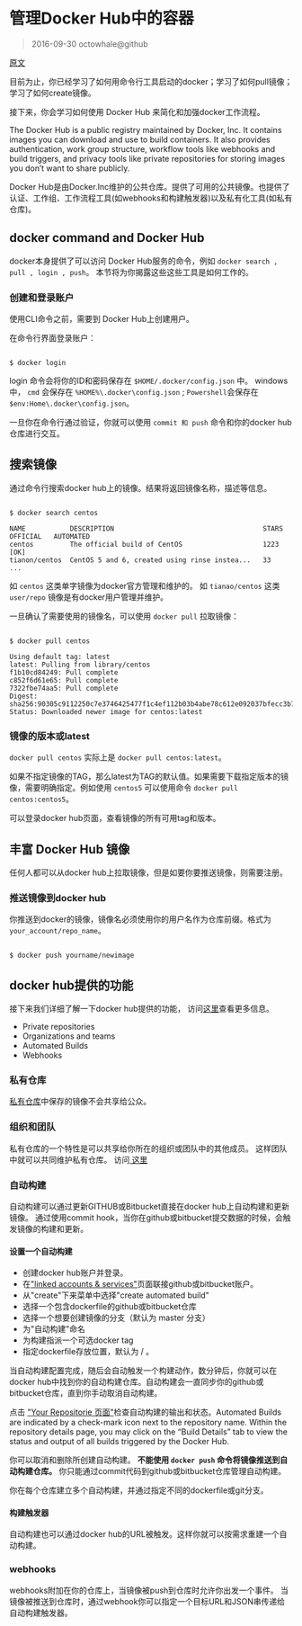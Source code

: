 # 管理Docker Hub中的容器

> 2016-09-30  octowhale@github

[ 原文 ](https://docs.docker.com/engine/tutorials/dockerrepos/)


目前为止，你已经学习了如何用命令行工具启动的docker；学习了如何pull镜像；学习了如何create镜像。

接下来，你会学习如何使用 Docker Hub 来简化和加强docker工作流程。

The Docker Hub is a public registry maintained by Docker, Inc. It contains images you can download and use to build containers. It also provides authentication, work group structure, workflow tools like webhooks and build triggers, and privacy tools like private repositories for storing images you don’t want to share publicly.

Docker Hub是由Docker.Inc维护的公共仓库。提供了可用的公共镜像。也提供了认证、工作组、工作流程工具(如webhooks和构建触发器)以及私有化工具(如私有仓库)。


## docker command and Docker Hub

docker本身提供了可以访问 Docker Hub服务的命令，例如 ` docker search , pull , login , push `。 本节将为你揭露这些这些工具是如何工作的。


### 创建和登录账户

使用CLI命令之前，需要到 Docker Hub上创建用户。

在命令行界面登录账户：

```

$ docker login 

```


login 命令会将你的ID和密码保存在 ` $HOME/.docker/config.json ` 中。 windows中， `cmd` 会保存在 ` %HOME%\.docker\config.json ` ; `Powershell`会保存在 `$env:Home\.docker\config.json`。

一旦你在命令行通过验证，你就可以使用 ` commit 和 push ` 命令和你的docker hub仓库进行交互。

## 搜索镜像

通过命令行搜索docker hub上的镜像。结果将返回镜像名称，描述等信息。

```

$ docker search centos

NAME           DESCRIPTION                                     STARS     OFFICIAL   AUTOMATED
centos         The official build of CentOS                    1223      [OK]
tianon/centos  CentOS 5 and 6, created using rinse instea...   33
...

```


如 ` centos ` 这类单字镜像为docker官方管理和维护的。 如 ` tianao/centos ` 这类 ` user/repo ` 镜像是有docker用户管理并维护。

一旦确认了需要使用的镜像名，可以使用  ` docker pull ` 拉取镜像：

```

$ docker pull centos

Using default tag: latest
latest: Pulling from library/centos
f1b10cd84249: Pull complete
c852f6d61e65: Pull complete
7322fbe74aa5: Pull complete
Digest: sha256:90305c9112250c7e3746425477f1c4ef112b03b4abe78c612e092037bfecc3b7
Status: Downloaded newer image for centos:latest

```


### 镜像的版本或latest

` docker pull centos ` 实际上是  ` docker pull centos:latest `。

如果不指定镜像的TAG，那么latest为TAG的默认值。如果需要下载指定版本的镜像，需要明确指定。例如使用 `centos5` 可以使用命令 ` docker pull centos:centos5 `。

可以登录docker hub页面，查看镜像的所有可用tag和版本。


## 丰富 Docker Hub 镜像

任何人都可以从docker hub上拉取镜像，但是如要你要推送镜像，则需要注册。


### 推送镜像到docker hub

你推送到docker的镜像，镜像名必须使用你的用户名作为仓库前缀。格式为 ` your_account/repo_name `。


```

$ docker push yourname/newimage

```



## docker hub提供的功能

接下来我们详细了解一下docker hub提供的功能， 访问[这里](https://docs.docker.com/docker-hub/)查看更多信息。

+ Private repositories
+ Organizations and teams
+ Automated Builds
+ Webhooks

### 私有仓库

[私有仓库](https://hub.docker.com/account/billing-plans/)中保存的镜像不会共享给公众。 

### 组织和团队

私有仓库的一个特性是可以共享给你所在的组织或团队中的其他成员。 这样团队中就可以共同维护私有仓库。 访问[ 这里 ](https://hub.docker.com/organizations/)


### 自动构建

自动构建可以通过更新GITHUB或Bitbucket直接在docker hub上自动构建和更新镜像。 通过使用commit hook，当你在github或bitbucket提交数据的时候，会触发镜像的构建和更新。

#### 设置一个自动构建

+ 创建docker hub账户并登录。
+ 在["linked accounts & services"](https://hub.docker.com/account/authorized-services/)页面联接github或bitbucket账户。
+ 从"create"下来菜单中选择"create automated build"
+ 选择一个包含dockerfile的github或bitbucket仓库
+ 选择一个想要创建镜像的分支（默认为 master 分支）
+ 为"自动构建"命名
+ 为构建指派一个可选docker tag
+ 指定dockerfile存放位置，默认为 / 。

当自动构建配置完成，随后会自动触发一个构建动作，数分钟后，你就可以在docker hub中找到你的自动构建仓库。自动构建会一直同步你的github或bitbucket仓库，直到你手动取消自动构建。

点击 ["Your Repositorie 页面"](https://registry.hub.docker.com/repos/)检查自动构建的输出和状态。Automated Builds are indicated by a check-mark icon next to the repository name. Within the repository details page, you may click on the “Build Details” tab to view the status and output of all builds triggered by the Docker Hub.

你可以取消和删除所创建自动构建。 **不能使用 ` docker push ` 命令将镜像推送到自动构建仓库。** 你只能通过commit代码到github或bitbucket仓库管理自动构建。

你在每个仓库建立多个自动构建，并通过指定不同的dockerfile或git分支。

#### 构建触发器

自动构建也可以通过docker hub的URL被触发。这样你就可以按需求重建一个自动构建。


### webhooks

webhooks附加在你的仓库上，当镜像被push到仓库时允许你出发一个事件。 当镜像被推送到仓库时，通过webhook你可以指定一个目标URL和JSON串传递给自动构建触发器。

